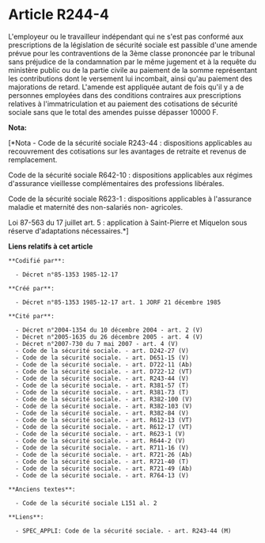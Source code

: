 # Article R244-4

L'employeur ou le travailleur indépendant qui ne s'est pas conformé aux prescriptions de la législation de sécurité sociale
est passible d'une amende prévue pour les contraventions de la 3ème classe prononcée par le tribunal sans préjudice de la
condamnation par le même jugement et à la requête du ministère public ou de la partie civile au paiement de la somme
représentant les contributions dont le versement lui incombait, ainsi qu'au paiement des majorations de retard. L'amende est
appliquée autant de fois qu'il y a de personnes employées dans des conditions contraires aux prescriptions relatives à
l'immatriculation et au paiement des cotisations de sécurité sociale sans que le total des amendes puisse dépasser 10000 F.

**Nota:**

[*Nota - Code de la sécurité sociale R243-44 : dispositions applicables au recouvrement des cotisations sur les avantages de
retraite et revenus de remplacement.

Code de la sécurité sociale R642-10 : dispositions applicables aux régimes d'assurance vieillesse complémentaires des
professions libérales.

Code de la sécurité sociale R623-1 : dispositions applicables à l'assurance maladie et maternité des non-salariés non-
agricoles.

Loi 87-563 du 17 juillet art. 5 : application à Saint-Pierre et Miquelon sous réserve d'adaptations nécessaires.*]

**Liens relatifs à cet article**

	**Codifié par**:

	  - Décret n°85-1353 1985-12-17

	**Créé par**:

	  - Décret n°85-1353 1985-12-17 art. 1 JORF 21 décembre 1985

	**Cité par**:

	  - Décret n°2004-1354 du 10 décembre 2004 - art. 2 (V)
	  - Décret n°2005-1635 du 26 décembre 2005 - art. 4 (V)
	  - Décret n°2007-730 du 7 mai 2007 - art. 4 (V)
	  - Code de la sécurité sociale. - art. D242-27 (V)
	  - Code de la sécurité sociale. - art. D651-15 (V)
	  - Code de la sécurité sociale. - art. D722-11 (Ab)
	  - Code de la sécurité sociale. - art. D722-12 (VT)
	  - Code de la sécurité sociale. - art. R243-44 (V)
	  - Code de la sécurité sociale. - art. R381-57 (T)
	  - Code de la sécurité sociale. - art. R381-73 (T)
	  - Code de la sécurité sociale. - art. R382-100 (V)
	  - Code de la sécurité sociale. - art. R382-103 (V)
	  - Code de la sécurité sociale. - art. R382-84 (V)
	  - Code de la sécurité sociale. - art. R612-13 (VT)
	  - Code de la sécurité sociale. - art. R612-17 (VT)
	  - Code de la sécurité sociale. - art. R623-1 (V)
	  - Code de la sécurité sociale. - art. R644-2 (V)
	  - Code de la sécurité sociale. - art. R711-16 (V)
	  - Code de la sécurité sociale. - art. R721-26 (Ab)
	  - Code de la sécurité sociale. - art. R721-40 (T)
	  - Code de la sécurité sociale. - art. R721-49 (Ab)
	  - Code de la sécurité sociale. - art. R764-13 (V)

	**Anciens textes**:

	  - Code de la sécurité sociale L151 al. 2

	**Liens**:

	  - SPEC_APPLI: Code de la sécurité sociale. - art. R243-44 (M)
